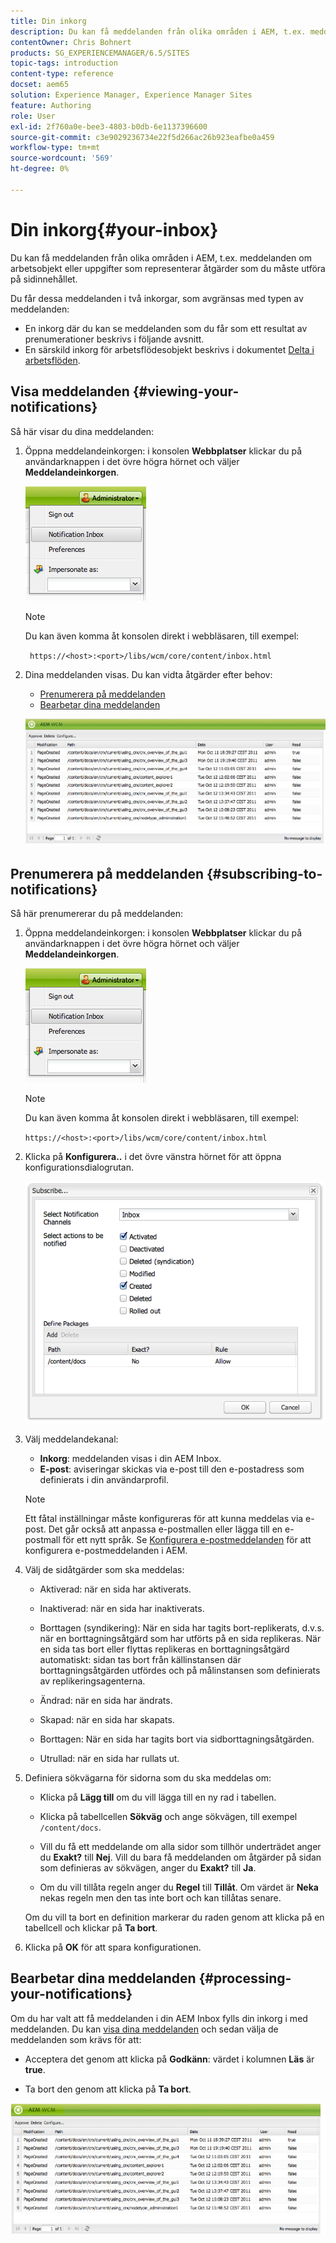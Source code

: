 ```yaml
---
title: Din inkorg
description: Du kan få meddelanden från olika områden i AEM, t.ex. meddelanden om arbetsobjekt eller uppgifter som representerar åtgärder som du måste utföra på sidinnehållet.
contentOwner: Chris Bohnert
products: SG_EXPERIENCEMANAGER/6.5/SITES
topic-tags: introduction
content-type: reference
docset: aem65
solution: Experience Manager, Experience Manager Sites
feature: Authoring
role: User
exl-id: 2f760a0e-bee3-4803-b0db-6e1137396600
source-git-commit: c3e9029236734e22f5d266ac26b923eafbe0a459
workflow-type: tm+mt
source-wordcount: '569'
ht-degree: 0%

---
```


# Din inkorg{#your-inbox}

Du kan få meddelanden från olika områden i AEM, t.ex. meddelanden om arbetsobjekt eller uppgifter som representerar åtgärder som du måste utföra på sidinnehållet.

Du får dessa meddelanden i två inkorgar, som avgränsas med typen av meddelanden:

* En inkorg där du kan se meddelanden som du får som ett resultat av prenumerationer beskrivs i följande avsnitt.
* En särskild inkorg för arbetsflödesobjekt beskrivs i dokumentet [Delta i arbetsflöden](/help/sites-classic-ui-authoring/classic-workflows-participating.md).

## Visa meddelanden {#viewing-your-notifications}

Så här visar du dina meddelanden:

1. Öppna meddelandeinkorgen: i konsolen **Webbplatser** klickar du på användarknappen i det övre högra hörnet och väljer **Meddelandeinkorgen**.

   ![screen_shot_2012-02-08at105226am](assets/screen_shot_2012-02-08at105226am.png)

   >[!NOTE]
   >
   >Du kan även komma åt konsolen direkt i webbläsaren, till exempel:
   >
   >
   >` https://<host>:<port>/libs/wcm/core/content/inbox.html`

1. Dina meddelanden visas. Du kan vidta åtgärder efter behov:

   * [Prenumerera på meddelanden](#subscribing-to-notifications)
   * [Bearbetar dina meddelanden](#processing-your-notifications)

   ![chlimage_1-4](assets/chlimage_1-4.jpeg)

## Prenumerera på meddelanden {#subscribing-to-notifications}

Så här prenumererar du på meddelanden:

1. Öppna meddelandeinkorgen: i konsolen **Webbplatser** klickar du på användarknappen i det övre högra hörnet och väljer **Meddelandeinkorgen**.

   ![screen_shot_2012-02-08at105226am-1](assets/screen_shot_2012-02-08at105226am-1.png)

   >[!NOTE]
   >
   >Du kan även komma åt konsolen direkt i webbläsaren, till exempel:
   >
   >
   >`https://<host>:<port>/libs/wcm/core/content/inbox.html`

1. Klicka på **Konfigurera..** i det övre vänstra hörnet för att öppna konfigurationsdialogrutan.

   ![screen_shot_2012-02-08at11056am](assets/screen_shot_2012-02-08at111056am.png)

1. Välj meddelandekanal:

   * **Inkorg**: meddelanden visas i din AEM Inbox.
   * **E-post**: aviseringar skickas via e-post till den e-postadress som definierats i din användarprofil.

   >[!NOTE]
   >
   >Ett fåtal inställningar måste konfigureras för att kunna meddelas via e-post. Det går också att anpassa e-postmallen eller lägga till en e-postmall för ett nytt språk. Se [Konfigurera e-postmeddelanden](/help/sites-administering/notification.md#configuringemailnotification) för att konfigurera e-postmeddelanden i AEM.

1. Välj de sidåtgärder som ska meddelas:

   * Aktiverad: när en sida har aktiverats.
   * Inaktiverad: när en sida har inaktiverats.
   * Borttagen (syndikering): När en sida har tagits bort-replikerats, d.v.s. när en borttagningsåtgärd som har utförts på en sida replikeras.
När en sida tas bort eller flyttas replikeras en borttagningsåtgärd automatiskt: sidan tas bort från källinstansen där borttagningsåtgärden utfördes och på målinstansen som definierats av replikeringsagenterna.

   * Ändrad: när en sida har ändrats.
   * Skapad: när en sida har skapats.
   * Borttagen: När en sida har tagits bort via sidborttagningsåtgärden.
   * Utrullad: när en sida har rullats ut.

1. Definiera sökvägarna för sidorna som du ska meddelas om:

   * Klicka på **Lägg till** om du vill lägga till en ny rad i tabellen.
   * Klicka på tabellcellen **Sökväg** och ange sökvägen, till exempel `/content/docs`.

   * Vill du få ett meddelande om alla sidor som tillhör underträdet anger du **Exakt?** till **Nej**.
Vill du bara få meddelanden om åtgärder på sidan som definieras av sökvägen, anger du **Exakt?** till **Ja**.

   * Om du vill tillåta regeln anger du **Regel** till **Tillåt**. Om värdet är **Neka** nekas regeln men den tas inte bort och kan tillåtas senare.

   Om du vill ta bort en definition markerar du raden genom att klicka på en tabellcell och klickar på **Ta bort**.

1. Klicka på **OK** för att spara konfigurationen.

## Bearbetar dina meddelanden {#processing-your-notifications}

Om du har valt att få meddelanden i din AEM Inbox fylls din inkorg i med meddelanden. Du kan [visa dina meddelanden](#viewing-your-notifications) och sedan välja de meddelanden som krävs för att:

* Acceptera det genom att klicka på **Godkänn**: värdet i kolumnen **Läs** är **true**.

* Ta bort den genom att klicka på **Ta bort**.

![chlimage_1-5](assets/chlimage_1-5.jpeg)
